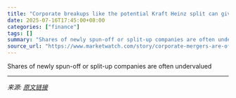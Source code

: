 ```yaml
---
title: "Corporate breakups like the potential Kraft Heinz split can give investors a money-making opportunity"
date: 2025-07-16T17:45:00+08:00
categories: ["finance"]
tags: []
summary: "Shares of newly spun-off or split-up companies are often undervalued"
source_url: "https://www.marketwatch.com/story/corporate-mergers-are-often-massive-wealth-destroyers-but-a-breakup-can-make-you-money-7de4b207?mod=mw_rss_topstories"
---
```


Shares of newly spun-off or split-up companies are often undervalued

---

*来源: [原文链接](https://www.marketwatch.com/story/corporate-mergers-are-often-massive-wealth-destroyers-but-a-breakup-can-make-you-money-7de4b207?mod=mw_rss_topstories)*
